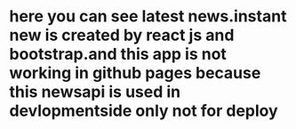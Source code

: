 # here you can see latest news.instant new is created by react js and bootstrap.and this app is not working in github pages because this newsapi is used in devlopmentside only not for deploy
